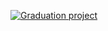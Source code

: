 

  [![Graduation project](https://img.youtube.com/vi/OoxO1jAGep0/0.jpg)](https://www.youtube.com/watch?v=OoxO1jAGep0)
